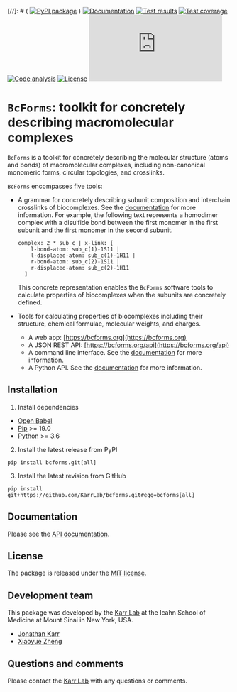 [//]: # ( [![PyPI package](https://img.shields.io/pypi/v/bcforms.svg)](https://pypi.python.org/pypi/bcforms) )
[![Documentation](https://readthedocs.org/projects/bcforms/badge/?version=latest)](https://docs.karrlab.org/bcforms)
[![Test results](https://circleci.com/gh/KarrLab/bcforms.svg?style=shield)](https://circleci.com/gh/KarrLab/bcforms)
[![Test coverage](https://coveralls.io/repos/github/KarrLab/bcforms/badge.svg)](https://coveralls.io/github/KarrLab/bcforms)
[![Code analysis](https://api.codeclimate.com/v1/badges/c8f15ac1e50c27ca44cc/maintainability)](https://codeclimate.com/github/KarrLab/bcforms)
[![License](https://img.shields.io/github/license/KarrLab/bcforms.svg)](LICENSE)
![Analytics](https://ga-beacon.appspot.com/UA-86759801-1/bcforms/README.md?pixel)

# `BcForms`: toolkit for concretely describing macromolecular complexes

`BcForms` is a toolkit for concretely describing the molecular structure (atoms and bonds) of macromolecular complexes, including non-canonical monomeric forms, circular topologies, and crosslinks.

`BcForms` encompasses five tools:
* A grammar for concretely describing subunit composition and interchain crosslinks of biocomplexes. See the [documentation](https://docs.karrlab.org/bcforms/) for more information. For example, the following text represents a homodimer complex with a disulfide bond between the first monomer in the first subunit and the first monomer in the second subunit.
    ```
    complex: 2 * sub_c | x-link: [
        l-bond-atom: sub_c(1)-1S11 |
        l-displaced-atom: sub_c(1)-1H11 |
        r-bond-atom: sub_c(2)-1S11 |
        r-displaced-atom: sub_c(2)-1H11
      ]
    ```

    This concrete representation enables the `BcForms` software tools to calculate properties of biocomplexes when the subunits are concretely defined.

* Tools for calculating properties of biocomplexes including their structure, chemical formulae, molecular weights, and charges.
  * A web app: [https://bcforms.org](https://bcforms.org)
  * A JSON REST API: [https://bcforms.org/api](https://bcforms.org/api)
  * A command line interface. See the [documentation](https://docs.karrlab.org/bcforms/master/0.0.1/) for more information.
  * A Python API. See the [documentation](https://docs.karrlab.org/bcforms/master/0.0.1/) for more information.

## Installation
1. Install dependencies
  * [Open Babel](http://openbabel.org)
  * [Pip](https://pip.pypa.io) >= 19.0
  * [Python](https://www.python.org) >= 3.6

2. Install the latest release from PyPI
  ```
  pip install bcforms.git[all]
  ```
3. Install the latest revision from GitHub
  ```
  pip install git+https://github.com/KarrLab/bcforms.git#egg=bcforms[all]
  ```

## Documentation
Please see the [API documentation](https://docs.karrlab.org/bcforms).

## License
The package is released under the [MIT license](LICENSE).

## Development team
This package was developed by the [Karr Lab](https://www.karrlab.org) at the Icahn School of Medicine at Mount Sinai in New York, USA.

* [Jonathan Karr](https://www.karrlab.org)
* [Xiaoyue Zheng](https://www.linkedin.com/in/xiaoyue-zheng/)

## Questions and comments
Please contact the [Karr Lab](https://www.karrlab.org) with any questions or comments.
